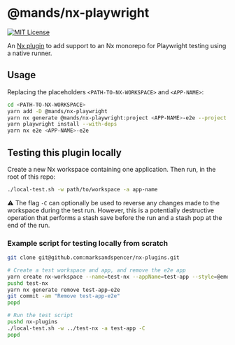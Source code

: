 # @mands/nx-playwright

[![MIT License](https://img.shields.io/github/license/marksandspencer/nx-plugins)](https://github.com/marksandspencer/nx-plugins/blob/main/LICENSE.md)

An [Nx plugin](https://nx.dev/packages/nx-plugin) to add support to an Nx monorepo for
Playwright testing using a native runner.

## Usage

Replacing the placeholders `<PATH-TO-NX-WORKSPACE>` and `<APP-NAME>`:

```sh
cd <PATH-TO-NX-WORKSPACE>
yarn add -D @mands/nx-playwright
yarn nx generate @mands/nx-playwright:project <APP-NAME>-e2e --project <APP-NAME>
yarn playwright install --with-deps
yarn nx e2e <APP-NAME>-e2e
```

## Testing this plugin locally

Create a new Nx workspace containing one application. Then run, in the root of this repo:

```sh
./local-test.sh -w path/to/workspace -a app-name
```

⚠️ The flag `-C` can optionally be used to reverse any changes made to the workspace during the test run.
However, this is a potentially destructive operation that performs a stash save before the run and
a stash pop at the end of the run.

### Example script for testing locally from scratch

```bash
git clone git@github.com:marksandspencer/nx-plugins.git

# Create a test workspace and app, and remove the e2e app
yarn create nx-workspace --name=test-nx --appName=test-app --style=@emotion/styled --preset=next --nxCloud=false --interactive=false
pushd test-nx
yarn nx generate remove test-app-e2e
git commit -am "Remove test-app-e2e"
popd

# Run the test script
pushd nx-plugins
./local-test.sh -w ../test-nx -a test-app -C
popd
```
